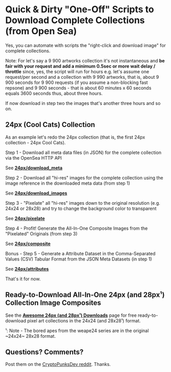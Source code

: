 # Quick & Dirty "One-Off" Scripts to Download Complete Collections (from Open Sea)


Yes, you can automate with scripts
the "right-click and download image"
for complete collections.

Note: For let's say a 9 900 artworks collection it's not
instantaneous and **be fair with your request and add a minimum 0.5sec or more wait delay / throttle**
since, yes, the script will run for hours
e.g. let's assume one request/per second and a collection with 9 990 artworks,
that is, about 9 900 seconds for 9 900 requests (if you assume
a non-blocking fast repsone) and 9 900 seconds -
that is about 60 minutes x 60 seconds equals 3600 seconds
thus, about three hours.

If now download in step two the images that's another three hours
and so on.





## 24px (Cool Cats) Collection


As an example let's redo the 24px collection (that is, the first 24px collection - 24px Cool Cats).


Step 1 - Download all meta data files (in JSON) for the complete
collection via the OpenSea HTTP API


See [**24px/download_meta**](24px/download_meta.rb)


Step 2 - Download all "hi-res" images for the complete
collection using the image reference in the downloaded meta data (from step 1)


See [**24px/download_images**](24px/download_images.rb)


Step 3 - "Pixelate" all "hi-res" images down
to the original resolution (e.g. 24x24 or 28x28)
and try to change the background color to transparent

See [**24px/pixelate**](24px/pixelate.rb)


Step 4 - Profit!  Generate the All-In-One Composite Images
from the "Pixelated" Originals (from step 3)

See [**24px/composite**](24px/composite.rb)



Bonus - Step 5 - Generate a Attribute Dataset in the Comma-Separated Values (CSV) Tabular Format from the JSON Meta Datasets (in step 1)

See [**24px/attributes**](24px/atttributes.rb)




That's it for now.







## Ready-to-Download All-In-One 24px (and 28px¹) Collection Image Composites

See the [**Awesome 24px (and 28px¹) Downloads**](https://github.com/cryptopunksnotdead/awesome-24px) page
for free ready-to-download pixel art collections in the 24x24 (and 28x28¹) format.

¹: Note - The bored apes from the weape24 series are in the original ~24x24~ 28x28 format.




## Questions? Comments?

Post them on the [CryptoPunksDev reddit](https://old.reddit.com/r/CryptoPunksDev). Thanks.

